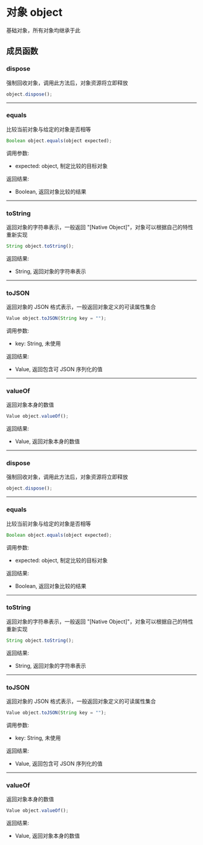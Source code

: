 # 对象 object
基础对象，所有对象均继承于此

## 成员函数
        
### dispose
强制回收对象，调用此方法后，对象资源将立即释放
```JavaScript
object.dispose();
```

--------------------------
### equals
比较当前对象与给定的对象是否相等
```JavaScript
Boolean object.equals(object expected);
```

调用参数:
* expected: object, 制定比较的目标对象

返回结果:
* Boolean, 返回对象比较的结果

--------------------------
### toString
返回对象的字符串表示，一般返回 "[Native Object]"，对象可以根据自己的特性重新实现
```JavaScript
String object.toString();
```

返回结果:
* String, 返回对象的字符串表示

--------------------------
### toJSON
返回对象的 JSON 格式表示，一般返回对象定义的可读属性集合
```JavaScript
Value object.toJSON(String key = "");
```

调用参数:
* key: String, 未使用

返回结果:
* Value, 返回包含可 JSON 序列化的值

--------------------------
### valueOf
返回对象本身的数值
```JavaScript
Value object.valueOf();
```

返回结果:
* Value, 返回对象本身的数值

--------------------------
### dispose
强制回收对象，调用此方法后，对象资源将立即释放
```JavaScript
object.dispose();
```

--------------------------
### equals
比较当前对象与给定的对象是否相等
```JavaScript
Boolean object.equals(object expected);
```

调用参数:
* expected: object, 制定比较的目标对象

返回结果:
* Boolean, 返回对象比较的结果

--------------------------
### toString
返回对象的字符串表示，一般返回 "[Native Object]"，对象可以根据自己的特性重新实现
```JavaScript
String object.toString();
```

返回结果:
* String, 返回对象的字符串表示

--------------------------
### toJSON
返回对象的 JSON 格式表示，一般返回对象定义的可读属性集合
```JavaScript
Value object.toJSON(String key = "");
```

调用参数:
* key: String, 未使用

返回结果:
* Value, 返回包含可 JSON 序列化的值

--------------------------
### valueOf
返回对象本身的数值
```JavaScript
Value object.valueOf();
```

返回结果:
* Value, 返回对象本身的数值

